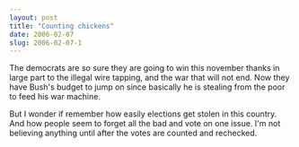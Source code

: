 ```yaml
---
layout: post
title: "Counting chickens"
date: 2006-02-07
slug: 2006-02-07-1
---
```


The democrats are so sure they are going to win this november thanks in large part to the illegal wire tapping, and the war that will not end.  Now they have Bush&apos;s budget to jump on since basically he is stealing from the poor to feed his war machine.

But I wonder if remember how easily elections get stolen in this country.  And how people seem to forget all the bad and vote on one issue. I&apos;m not believing anything until after the votes are counted and rechecked.
